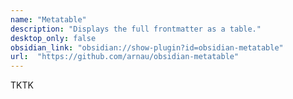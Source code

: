 ```yaml
---
name: "Metatable"
description: "Displays the full frontmatter as a table."
desktop_only: false
obsidian_link: "obsidian://show-plugin?id=obsidian-metatable"
url:  "https://github.com/arnau/obsidian-metatable"
---
```

TKTK